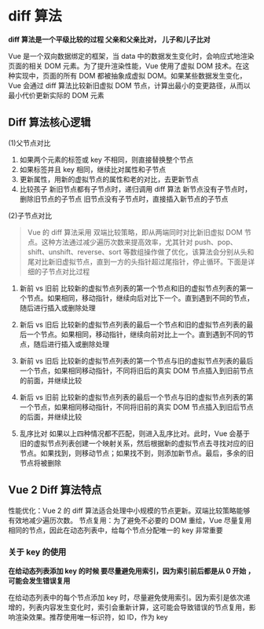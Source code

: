 # diff 算法

**diff 算法是一个平级比较的过程 父亲和父亲比对， 儿子和儿子比对**

Vue 是一个双向数据绑定的框架，当 data 中的数据发生变化时，会响应式地渲染页面的相关 DOM 元素。为了提升渲染性能，Vue 使用了虚拟 DOM 技术。在这种实现中，页面的所有 DOM 都被抽象成虚拟 DOM。如果某些数据发生变化，Vue 会通过 diff 算法比较新旧虚拟 DOM 节点，计算出最小的变更路径，从而以最小代价更新实际的 DOM 元素

## Diff 算法核心逻辑

(1)父节点对比

1. 如果两个元素的标签或 key 不相同，则直接替换整个节点
2. 如果标签并且 key 相同，继续比对属性和子节点
3. 更新属性，用新的虚拟节点的属性和老的对比，去更新节点
4. 比较孩子
   新旧节点都有子节点时，递归调用 diff 算法
   新节点没有子节点时，删除旧节点的子节点
   旧节点没有子节点时，直接插入新节点的子节点

(2)子节点对比

> Vue 的 diff 算法采用 双端比较策略，即从两端同时对比新旧虚拟 DOM 节点。这种方法通过减少遍历次数来提高效率，尤其针对 push、pop、shift、unshift、reverse、sort 等数组操作做了优化，该算法会分别从头和尾对比新旧虚拟节点，直到一方的头指针超过尾指针，停止循环。下面是详细的子节点对比过程

1. 新前 vs 旧前
   比较新的虚拟节点列表的第一个节点和旧的虚拟节点列表的第一个节点。如果相同，移动指针，继续向后对比下一个。直到遇到不同的节点，随后进行插入或删除处理

2. 新后 vs 旧后
   比较新的虚拟节点列表的最后一个节点和旧的虚拟节点列表的最后一个节点。如果相同，移动指针，继续向前对比上一个。直到遇到不同的节点，随后进行插入或删除处理

3. 新前 vs 旧后
   比较新的虚拟节点列表的第一个节点与旧的虚拟节点列表的最后一个节点，如果相同移动指针，不同将旧后的真实 DOM 节点插入到旧前节点的前面，并继续比较

4. 新后 vs 旧前
   比较新的虚拟节点列表的最后一个节点与旧的虚拟节点列表的第一个节点，如果相同移动指针，不同将旧前的真实 DOM 节点插入到旧后节点的后面，并继续比较

5. 乱序比对
   如果以上四种情况都不匹配，则进入乱序比对。此时，Vue 会基于旧的虚拟节点列表创建一个映射关系，然后根据新的虚拟节点去寻找对应的旧节点。如果找到，则移动节点；如果找不到，则添加新节点。最后，多余的旧节点将被删除

## Vue 2 Diff 算法特点

性能优化：Vue 2 的 diff 算法适合处理中小规模的节点更新。双端比较策略能够有效地减少遍历次数。
节点复用：为了避免不必要的 DOM 重绘，Vue 尽量复用相同的节点，因此在动态列表中，给每个节点分配唯一的 key 非常重要

### 关于 key 的使用

**在给动态列表添加 key 的时候 要尽量避免用索引，因为索引前后都是从 0 开始 ， 可能会发生错误复用**

在给动态列表中的每个节点添加 key 时，尽量避免使用索引。因为索引是依次递增的，列表内容发生变化时，索引会重新计算，这可能会导致错误的节点复用，影响渲染效果。推荐使用唯一标识符，如 ID，作为 key
